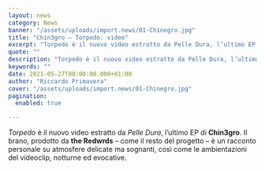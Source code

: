 ```yaml
---
layout: news
category: News
banner: "/assets/uploads/import.news/01-Chinegro.jpg"
title: "Chin3gro – Torpedo: video"
excerpt: "Torpedo è il nuovo video estratto da Pelle Dura, l’ultimo EP di Chin3gro. Il brano, prodotto da the Redwrds – come il resto del progetto – è un racconto personale su atmosfere delicate ma sognanti, così come le ambientazioni del videoclip, notturne ed evocative"
quote: ""
description: "Torpedo è il nuovo video estratto da Pelle Dura, l’ultimo EP di Chin3gro. Il brano, prodotto da the Redwrds – come il resto del progetto – è un racconto personale su atmosfere delicate ma sognanti, così come le ambientazioni del videoclip, notturne ed evocative"
keywords: ""
date: 2021-05-27T00:00:00.000+01:00
author: "Riccardo Primavera"
cover: "/assets/uploads/import.news/01-Chinegro.jpg"
pagination:
  enabled: true

---
```


_Torpedo_ è il nuovo video estratto da _Pelle Dura_, l’ultimo EP di **Chin3gro**. Il brano, prodotto da **the Redwrds** – come il resto del progetto – è un racconto personale su atmosfere delicate ma sognanti, così come le ambientazioni del videoclip, notturne ed evocative.